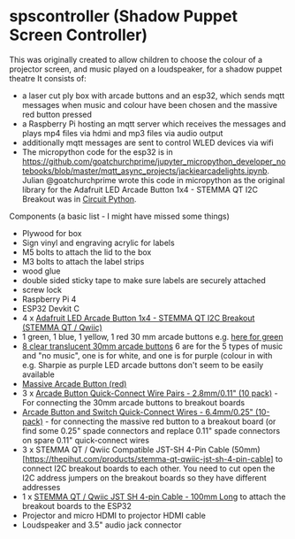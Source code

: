 # spscontroller (Shadow Puppet Screen Controller)
This was originally created to allow children to choose the colour of a projector screen, and music played on a loudspeaker, for a shadow puppet theatre 
It consists of:
- a laser cut ply box with arcade buttons and an esp32, which sends mqtt messages when music and colour have been chosen and the massive red button pressed 
- a Raspberry Pi hosting an mqtt server which receives the messages and plays mp4 files via hdmi and mp3 files via audio output
- additionally mqtt messages are sent to control WLED devices via wifi
- The micropython code for the esp32 is in https://github.com/goatchurchprime/jupyter_micropython_developer_notebooks/blob/master/mqtt_async_projects/jackiearcadelights.ipynb. Julian @goatchurchprime wrote this code in micropython as the original library for the Adafruit LED Arcade Button 1x4 - STEMMA QT I2C Breakout was in [Circuit Python](https://github.com/adafruit/Adafruit_CircuitPython_seesaw).

Components (a basic list - I might have missed some things)
- Plywood for box
- Sign vinyl and engraving acrylic for labels
- M5 bolts to attach the lid to the box
- M3 bolts to attach the label strips
- wood glue
- double sided sticky tape to make sure labels are securely attached
- screw lock
- Raspberry Pi 4
- ESP32 Devkit C
- 4 x [Adafruit LED Arcade Button 1x4 - STEMMA QT I2C Breakout (STEMMA QT / Qwiic)](https://thepihut.com/products/adafruit-led-arcade-button-1x4-stemma-qt-i2c-breakout-stemma-qt-qwiic)
- 1 green, 1 blue, 1 yellow, 1 red 30 mm arcade buttons e.g. [here for green](https://thepihut.com/products/arcade-button-30mm-translucent-green)
- [8 clear translucent 30mm arcade buttons](https://thepihut.com/products/arcade-button-30mm-translucent-clear) 6 are for the 5 types of music and "no music", one is for white, and one is for purple (colour in with e.g. Sharpie as purple LED arcade buttons don't seem to be 
easily available
- [Massive Arcade Button (red)](https://thepihut.com/products/massive-arcade-button-with-led-100mm-red)
- 3 x [Arcade Button Quick-Connect Wire Pairs - 2.8mm/0.11" (10 pack)](https://thepihut.com/products/arcade-button-quick-connect-wire-pairs-0-11-10-pack) - For connecting the 30mm arcade buttons to breakout boards
- [Arcade Button and Switch Quick-Connect Wires - 6.4mm/0.25" (10-pack)](https://thepihut.com/products/arcade-button-and-switch-quick-connect-wires-0-25-10-pack) - for connecting the massive red button to a breakout board (or find some 0.25" spade connectors and replace 0.11" spade connectors on spare 0.11" quick-connect wires
- 3 x STEMMA QT / Qwiic Compatible JST-SH 4-Pin Cable (50mm)[https://thepihut.com/products/stemma-qt-qwiic-jst-sh-4-pin-cable] to connect I2C breakout boards to each other. You need to cut open the I2C address jumpers on the breakout boards so they have different addresses
- 1 x [STEMMA QT / Qwiic JST SH 4-pin Cable - 100mm Long](https://thepihut.com/products/stemma-qt-qwiic-jst-sh-4-pin-cable-100mm-long) to attach the breakout boards to the ESP32
- Projector and micro HDMI to projector HDMI cable
- Loudspeaker and 3.5" audio jack connector
